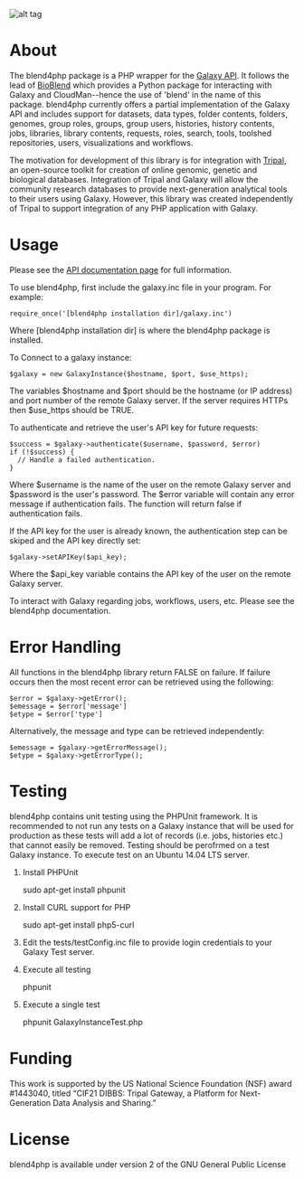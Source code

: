 ![alt tag](https://raw.githubusercontent.com/tripal/blend4php/master/misc/logo_500px.png)

# About
The blend4php package is a PHP wrapper for the [Galaxy API](https://docs.galaxyproject.org/en/master/api_doc.html).  It follows the lead of [BioBlend](https://bioblend.readthedocs.io/en/latest/) which provides a Python package for interacting with Galaxy and CloudMan--hence the use of 'blend' in the name of this package.   blend4php currently offers a partial implementation of the Galaxy API and includes support for datasets, data types, folder contents, folders,  genomes, group roles, groups, group users, histories, history contents, jobs, libraries, library contents, requests, roles, search, tools, toolshed repositories, users, visualizations and workflows.  

The motivation for development of this library is for integration with [Tripal](http://tripal.info), an open-source toolkit for creation of online genomic, genetic and biological databases.  Integration of Tripal and Galaxy will allow the community research databases to provide next-generation analytical tools to their users using Galaxy.  However, this library was created independently of Tripal to support integration of any PHP application with Galaxy.

# Usage
Please see the [API documentation page](http://tripal.github.io/blend4php/docs-v0.1a/html/index.html) for full information.

To use blend4php, first include the galaxy.inc file in your program.  For example:

    require_once('[blend4php installation dir]/galaxy.inc')

Where [blend4php installation dir] is where the blend4php package is installed.  

To Connect to a galaxy instance:

    $galaxy = new GalaxyInstance($hostname, $port, $use_https);
    
The variables $hostname and $port should be the hostname (or IP address) and port number of the remote Galaxy server.  If the server requires HTTPs then $use_https should be TRUE.

To authenticate and retrieve the user's API key for future requests:

    $success = $galaxy->authenticate($username, $password, $error)
    if (!$success) {
      // Handle a failed authentication.
    }

Where $username is the name of the user on the remote Galaxy server and $password is the user's password. The $error variable will contain any error message if authentication fails.  The function will return false if authentication fails.

If the API key for the user is already known, the authentication step can be skiped and the API key directly set:

    $galaxy->setAPIKey($api_key);
    
Where the $api_key variable contains the API key of the user on the remote Galaxy server.  

To interact with Galaxy regarding jobs, workflows, users, etc.  Please see the blend4php documentation.

# Error Handling
All functions in the blend4php library return FALSE on failure. If failure
occurs then the most recent error can be retrieved using the following:

    $error = $galaxy->getError();
    $emessage = $error['message']
    $etype = $error['type']

Alternatively, the message and type can be retrieved independently:

    $emessage = $galaxy->getErrorMessage();
    $etype = $galaxy->getErrorType();

# Testing
blend4php contains unit testing using the PHPUnit framework.  It is recommended to not run any tests on a Galaxy instance that will be used for production as these tests will add a lot of records (i.e. jobs, histories etc.) that cannot easily be removed.  Testing should be perofrmed on a test Galaxy instance. To execute test on an Ubuntu 14.04 LTS server.

1) Install PHPUnit

    sudo apt-get install phpunit

2) Install CURL support for PHP

    sudo apt-get install php5-curl

3) Edit the tests/testConfig.inc file to provide login credentials to your Galaxy Test server.
   
4) Execute all testing

    phpunit

5) Execute a single test
 
    phpunit GalaxyInstanceTest.php

# Funding
This work is supported by the US National Science Foundation (NSF) award #1443040, titled “CIF21 DIBBS: Tripal Gateway, a Platform for Next-Generation Data Analysis and Sharing.” 

# License
blend4php is available under version 2 of the GNU General Public License
